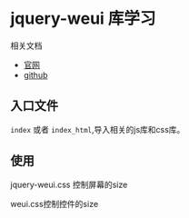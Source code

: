 # jquery-weui 库学习

相关文档
- [官网](http://jqweui.com/)
- [github](https://github.com/lihongxun945/jquery-weui)

## 入口文件

`index` 或者 `index_html`,导入相关的js库和css库。

## 使用

jquery-weui.css 控制屏幕的size

weui.css控制控件的size
